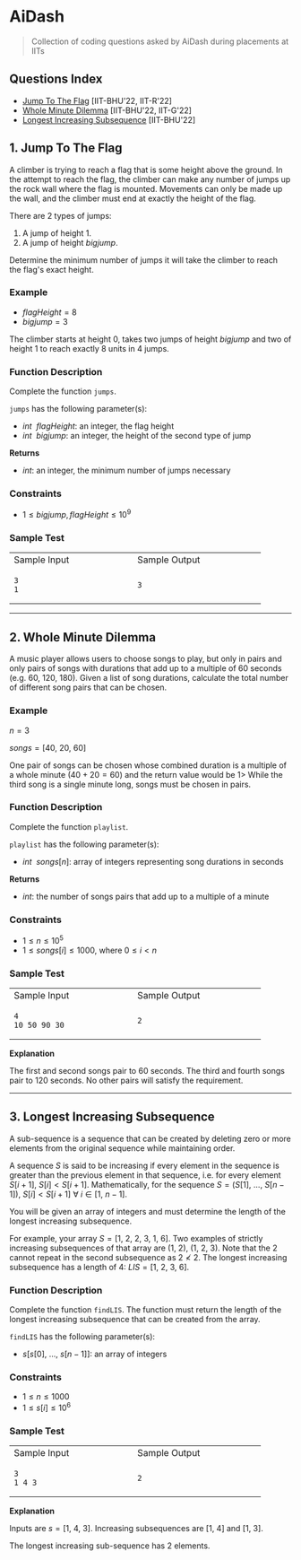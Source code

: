 # AiDash
> Collection of coding questions asked by AiDash during placements at IITs

## Questions Index

* [Jump To The Flag](#1-jump-to-the-flag) [IIT-BHU'22, IIT-R'22]
* [Whole Minute Dilemma](#2-whole-minute-dilemma) [IIT-BHU'22, IIT-G'22]
* [Longest Increasing Subsequence](#2-longest-increasing-subsequence) [IIT-BHU'22]

## 1. Jump To The Flag

A climber is trying to reach a flag that is some height above the ground. In the attempt to reach the flag, the climber can make any number of jumps up the rock wall where the flag is mounted. Movements can only be made up the wall, and the climber must end at exactly the height of the flag.

There are $2$ types of jumps:

1. A jump of height $1$.
2. A jump of height $bigjump$.

Determine the minimum number of jumps it will take the climber to reach the flag's exact height.

### Example

* $flagHeight = 8$
* $bigjump = 3$

The climber starts at height $0$, takes two jumps of height $bigjump$ and two of height $1$ to reach exactly $8$ units in $4$ jumps.

### Function Description

Complete the function `jumps`.

`jumps` has the following parameter(s):

* $int \ \ flagHeight$: an integer, the flag height
* $int \ \ bigjump$: an integer, the height of the second type of jump

$\textbf{Returns}$

* $int$: an integer, the minimum number of jumps necessary

### Constraints

* $1 \leq bigjump, flagHeight \leq 10^9$

### Sample Test

<table>
<tr>
<td> Sample Input </td>
<td> Sample Output </td>
</tr>
<tr>
<td>

```shell
3                        
1
```

</td>
<td>

```shell
3                         
```

</td>
</tr>
</table>

---

## 2. Whole Minute Dilemma

A music player allows users to choose songs to play, but only in pairs and only pairs of songs with durations that add up to a multiple of $60$ seconds (e.g. $60, \ 120, \ 180$\). Given a list of song durations, calculate the total number of different song pairs that can be chosen.

### Example

$n = 3$

$songs = [40, \ 20, \ 60]$

One pair of songs can be chosen whose combined duration is a multiple of a whole minute $(40 + 20 = 60)$ and the return value would be $1$> While the third song is a single minute long, songs must be chosen in pairs.

### Function Description

Complete the function `playlist`. 

`playlist` has the following parameter(s):

* $int \ \ songs[n]$: array of integers representing song durations in seconds

$\textbf{Returns}$

* $int$: the number of songs pairs that add up to a multiple of a minute

### Constraints

* $1 \leq n \leq 10^5$
* $1 \leq songs[i] \leq 1000$, where $0 \leq i \lt n$

### Sample Test

<table>
<tr>
<td> Sample Input </td>
<td> Sample Output </td>
</tr>
<tr>
<td>

```shell
4                        
10 50 90 30
```

</td>
<td>

```shell
2                         
```

</td>
</tr>
</table>

$\textbf{Explanation}$

The first and second songs pair to $60$ seconds. The third and fourth songs pair to $120$ seconds. No other pairs will satisfy the requirement.


---

## 3. Longest Increasing Subsequence

A sub-sequence is a sequence that can be created by deleting zero or more elements from the original sequence while maintaining order.

A sequence $S$ is said to be increasing if every element in the sequence is greater than the previous element in that sequence, i.e. for every element $S[i + 1], \ S[i] < S[i + 1]$. Mathematically, for the sequence $S = (S[1], \ ..., \ S[n - 1])$, $S[i] < S[i + 1]$ $\forall \ i \in [1, \ n - 1]$.

You will be given an array of integers and must determine the length of the longest increasing subsequence.

For example, your array $S = [1, \ 2, \ 2, \ 3, \ 1, \ 6]$. Two examples of strictly increasing subsequences of that array are $(1, \ 2)$, $(1, \ 2, \ 3)$. Note that the $2$ cannot repeat in the second subsequence as $2 \nless 2$. The longest increasing subsequence has a length of $4$: $LIS = [1, \ 2, \ 3, \ 6]$.

### Function Description

Complete the function `findLIS`. The function must return the length of the longest increasing subsequence that can be created from the array.

`findLIS` has the following parameter(s):

* $s[s[0], \ ..., \ s[n - 1]]$: an array of integers

### Constraints

* $1 \leq n \leq 1000$
* $1 \leq s[i] \leq 10^6$

### Sample Test

<table>
<tr>
<td> Sample Input </td>
<td> Sample Output </td>
</tr>
<tr>
<td>

```shell
3                        
1 4 3
```

</td>
<td>

```shell
2                         
```

</td>
</tr>
</table>

$\textbf{Explanation}$

Inputs are $s = [1, \ 4, \ 3]$. Increasing subsequences are $[1, \ 4]$ and $[1, \ 3]$.

The longest increasing sub-sequence has $2$ elements.





